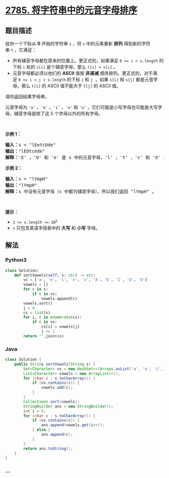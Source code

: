 # [2785. 将字符串中的元音字母排序](https://leetcode-cn.com/problems/sort-vowels-in-a-string)

## 题目描述

<!-- 这里写题目描述 -->

<p>给你一个下标从 <strong>0</strong>&nbsp;开始的字符串&nbsp;<code>s</code>&nbsp;，将&nbsp;<code>s</code>&nbsp;中的元素重新 <b>排列</b>&nbsp;得到新的字符串&nbsp;<code>t</code>&nbsp;，它满足：</p>

<ul>
	<li>所有辅音字母都在原来的位置上。更正式的，如果满足&nbsp;<code>0 &lt;= i &lt; s.length</code>&nbsp;的下标 <code>i</code>&nbsp;处的&nbsp;<code>s[i]</code>&nbsp;是个辅音字母，那么&nbsp;<code>t[i] = s[i]</code>&nbsp;。</li>
	<li>元音字母都必须以他们的 <strong>ASCII</strong>&nbsp;值按 <strong>非递减</strong>&nbsp;顺序排列。更正式的，对于满足&nbsp;<code>0 &lt;= i &lt; j &lt; s.length</code>&nbsp;的下标 <code>i</code>&nbsp;和 <code>j</code>&nbsp; ，如果&nbsp;<code>s[i]</code> 和&nbsp;<code>s[j]</code>&nbsp;都是元音字母，那么&nbsp;<code>t[i]</code>&nbsp;的 ASCII 值不能大于&nbsp;<code>t[j]</code>&nbsp;的 ASCII 值。</li>
</ul>

<p>请你返回结果字母串。</p>

<p>元音字母为&nbsp;<code>'a'</code>&nbsp;，<code>'e'</code>&nbsp;，<code>'i'</code>&nbsp;，<code>'o'</code>&nbsp;和&nbsp;<code>'u'</code>&nbsp;，它们可能是小写字母也可能是大写字母，辅音字母是除了这 5 个字母以外的所有字母。</p>

<p>&nbsp;</p>

<p><strong>示例 1：</strong></p>

<pre>
<b>输入：</b>s = "lEetcOde"
<b>输出：</b>"lEOtcede"
<b>解释：</b>'E' ，'O' 和 'e' 是 s 中的元音字母，'l' ，'t' ，'c' 和 'd' 是所有的辅音。将元音字母按照 ASCII 值排序，辅音字母留在原地。
</pre>

<p><strong>示例 2：</strong></p>

<pre>
<b>输入：</b>s = "lYmpH"
<b>输出：</b>"lYmpH"
<b>解释：</b>s 中没有元音字母（s 中都为辅音字母），所以我们返回 "lYmpH" 。
</pre>

<p>&nbsp;</p>

<p><strong>提示：</strong></p>

<ul>
	<li><code>1 &lt;= s.length &lt;= 10<sup>5</sup></code></li>
	<li><code>s</code>&nbsp;只包含英语字母表中的 <strong>大写&nbsp;</strong>和 <strong>小写&nbsp;</strong>字母。</li>
</ul>


## 解法

<!-- 这里可写通用的实现逻辑 -->

<!-- tabs:start -->

### **Python3**

<!-- 这里可写当前语言的特殊实现逻辑 -->

```python
class Solution:
    def sortVowels(self, s: str) -> str:
        vs = {'a', 'e', 'i', 'o', 'u', 'A', 'E', 'I', 'O', 'U'}
        vowels = []
        for c in s:
            if c in vs:
                vowels.append(c)
        vowels.sort()
        j = 0
        cs = list(s)
        for i, c in enumerate(cs):
            if c in vs:
                cs[i] = vowels[j]
                j += 1
        return "".join(cs)
```

### **Java**

<!-- 这里可写当前语言的特殊实现逻辑 -->

```java
class Solution {
    public String sortVowels(String s) {
        Set<Character> vs = new HashSet<>(Arrays.asList('a', 'e', 'i', 'o', 'u', 'A', 'E', 'I', 'O', 'U'));
        List<Character> vowels = new ArrayList<>();
        for (char c : s.toCharArray()) {
            if (vs.contains(c)) {
                vowels.add(c);
            }
        }
        Collections.sort(vowels);
        StringBuilder ans = new StringBuilder();
        int i = 0;
        for (char c : s.toCharArray()) {
            if (vs.contains(c)) {
                ans.append(vowels.get(i++));
            } else {
                ans.append(c);
            }
        }
        return ans.toString();
    }
}
```

### **...**

```

```

<!-- tabs:end -->

